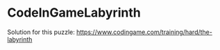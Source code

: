 # CodeInGameLabyrinth
Solution for this puzzle: https://www.codingame.com/training/hard/the-labyrinth
